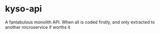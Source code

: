 # kyso-api
A fantabulous monolith API. When all is coded firstly, and only extracted to another microservice if worths it
